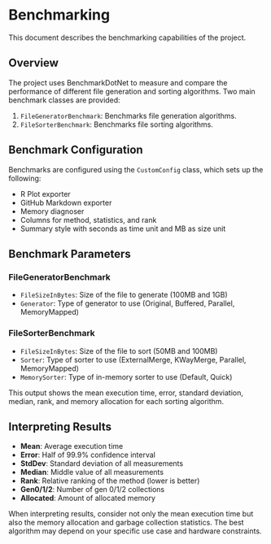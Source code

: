 ﻿# Benchmarking

This document describes the benchmarking capabilities of the project.

## Overview

The project uses BenchmarkDotNet to measure and compare the performance of different file generation and sorting algorithms. Two main benchmark classes are provided:

1. `FileGeneratorBenchmark`: Benchmarks file generation algorithms.
2. `FileSorterBenchmark`: Benchmarks file sorting algorithms.

## Benchmark Configuration

Benchmarks are configured using the `CustomConfig` class, which sets up the following:

- R Plot exporter
- GitHub Markdown exporter
- Memory diagnoser
- Columns for method, statistics, and rank
- Summary style with seconds as time unit and MB as size unit

## Benchmark Parameters

### FileGeneratorBenchmark

- `FileSizeInBytes`: Size of the file to generate (100MB and 1GB)
- `Generator`: Type of generator to use (Original, Buffered, Parallel, MemoryMapped)

### FileSorterBenchmark

- `FileSizeInBytes`: Size of the file to sort (50MB and 100MB)
- `Sorter`: Type of sorter to use (ExternalMerge, KWayMerge, Parallel, MemoryMapped)
- `MemorySorter`: Type of in-memory sorter to use (Default, Quick)

This output shows the mean execution time, error, standard deviation, median, rank, and memory allocation for each sorting algorithm.

## Interpreting Results

- **Mean**: Average execution time
- **Error**: Half of 99.9% confidence interval
- **StdDev**: Standard deviation of all measurements
- **Median**: Middle value of all measurements
- **Rank**: Relative ranking of the method (lower is better)
- **Gen0/1/2**: Number of gen 0/1/2 collections
- **Allocated**: Amount of allocated memory

When interpreting results, consider not only the mean execution time but also the memory allocation and garbage collection statistics. The best algorithm may depend on your specific use case and hardware constraints.